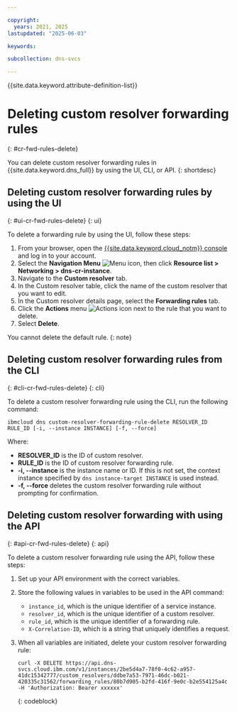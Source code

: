 ```yaml
---

copyright:
  years: 2021, 2025
lastupdated: "2025-06-03"

keywords:

subcollection: dns-svcs

---
```


{{site.data.keyword.attribute-definition-list}}

# Deleting custom resolver forwarding rules
{: #cr-fwd-rules-delete}

You can delete custom resolver forwarding rules in {{site.data.keyword.dns_full}} by using the UI, CLI, or API.
{: shortdesc}

## Deleting custom resolver forwarding rules by using the UI
{: #ui-cr-fwd-rules-delete}
{: ui}

To delete a forwarding rule by using the UI, follow these steps:

1. From your browser, open the [{{site.data.keyword.cloud_notm}} console](/login) and log in to your account.
1. Select the **Navigation Menu** ![Menu icon](../icons/icon_hamburger.svg), then click **Resource list > Networking > dns-cr-instance**.
1. Navigate to the **Custom resolver** tab.
1. In the Custom resolver table, click the name of the custom resolver that you want to edit.
1. In the Custom resolver details page, select the **Forwarding rules** tab.
1. Click the **Actions** menu ![Actions icon](../icons/action-menu-icon.svg "Actions") next to the rule that you want to delete.
1. Select **Delete**.

  You cannot delete the default rule.
  {: note}

## Deleting custom resolver forwarding rules from the CLI
{: #cli-cr-fwd-rules-delete}
{: cli}

To delete a custom resolver forwarding rule using the CLI, run the following command:

`ibmcloud dns custom-resolver-forwarding-rule-delete RESOLVER_ID RULE_ID [-i, --instance INSTANCE] [-f, --force]`

Where:

- **RESOLVER_ID** is the ID of custom resolver.
- **RULE_ID** is the ID of custom resolver forwarding rule.
- **-i, --instance** is the instance name or ID. If this is not set, the context instance specified by `dns instance-target INSTANCE` is used instead.
- **-f, --force** deletes the custom resolver forwarding rule without prompting for confirmation.

## Deleting custom resolver forwarding with using the API
{: #api-cr-fwd-rules-delete}
{: api}

To delete a custom resolver forwarding rule using the API, follow these steps:

1. Set up your API environment with the correct variables.
1. Store the following values in variables to be used in the API command:
    * `instance_id`, which is the unique identifier of a service instance.
    * `resolver_id`, which is the unique identifier of a custom resolver.
    * `rule_id`, which is the unique identifier of a forwarding rule.
    * `X-Correlation-ID`, which is a string that uniquely identifies a request.
1. When all variables are initiated, delete your custom resolver forwarding rule:

    ```curl
    curl -X DELETE https://api.dns-svcs.cloud.ibm.com/v1/instances/2be5d4a7-78f0-4c62-a957-41dc15342777/custom_resolvers/ddbe7a53-7971-46dc-b021-420335c31562/forwarding_rules/80b7d905-b2fd-416f-9e0c-b2e554125a4c -H 'Authorization: Bearer xxxxxx'
    ```
    {: codeblock}
